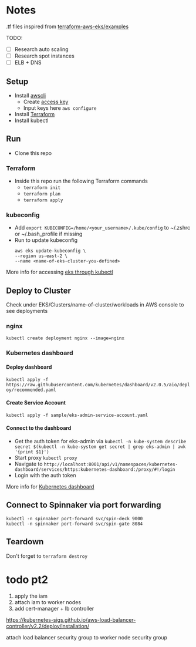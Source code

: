 # Notes
.tf files inspired from [terraform-aws-eks/examples][] 

TODO:
- [ ] Research auto scaling  
- [ ] Research spot instances 
- [ ] ELB + DNS
## Setup
- Install [awscli][]
  - Create [access key]
  - Input keys here `aws configure` 
- Install [Terraform][]
- Install kubectl

## Run 
- Clone this repo 
### Terraform
- Inside this repo run the following Terraform commands
  - `terraform init` 
  - `terraform plan` 
  - `terraform apply` 

### kubeconfig
- Add `export KUBECONFIG=/home/<your_username>/.kube/config` to ~/.zshrc or ~/.bash_profile if missing
- Run to update kubeconfig
  ```
  aws eks update-kubeconfig \
  --region us-east-2 \
  --name <name-of-eks-cluster-you-defined>
  ```
More info for accessing [eks through kubectl][]

## Deploy to Cluster
Check under EKS/Clusters/name-of-cluster/workloads in AWS console to see deployments
### nginx
`kubectl create deployment nginx --image=nginx`
### Kubernetes dashboard
#### Deploy dashboard
`kubectl apply -f https://raw.githubusercontent.com/kubernetes/dashboard/v2.0.5/aio/deploy/recommended.yaml`
#### Create Service Account 
`kubectl apply -f sample/eks-admin-service-account.yaml`
#### Connect to the dashboard
- Get the auth token for eks-admin via 
`kubectl -n kube-system describe secret $(kubectl -n kube-system get secret | grep eks-admin | awk '{print $1}')`
- Start proxy `kubectl proxy`
- Navigate to `http://localhost:8001/api/v1/namespaces/kubernetes-dashboard/services/https:kubernetes-dashboard:/proxy/#!/login`
- Login with the auth token


More info for [Kubernetes dashboard][]

## Connect to Spinnaker via port forwarding
```
kubectl -n spinnaker port-forward svc/spin-deck 9000
kubectl -n spinnaker port-forward svc/spin-gate 8084

```

## Teardown
Don't forget to 
`terraform destroy`

[awscli]: https://docs.aws.amazon.com/cli/latest/userguide/install-cliv2-linux.html
[access key]: https://console.aws.amazon.com/iam/home?#/security_credentials
[Terraform]: https://learn.hashicorp.com/tutorials/terraform/install-cli
[eks through kubectl]: https://docs.aws.amazon.com/eks/latest/userguide/getting-started-console.html#eks-configure-kubectl
[Kubernetes dashboard]: https://docs.aws.amazon.com/eks/latest/userguide/dashboard-tutorial.html
[terraform-aws-eks/examples]: https://github.com/terraform-aws-modules/terraform-aws-eks/tree/master/examples/basic 


# todo pt2 
1) apply the iam 
2) attach iam to worker nodes
3) add cert-manager + lb controller 

https://kubernetes-sigs.github.io/aws-load-balancer-controller/v2.2/deploy/installation/


attach load balancer security group to worker node security group